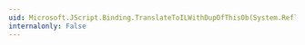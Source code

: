 ```yaml
---
uid: Microsoft.JScript.Binding.TranslateToILWithDupOfThisOb(System.Reflection.Emit.ILGenerator)
internalonly: False
---
```

